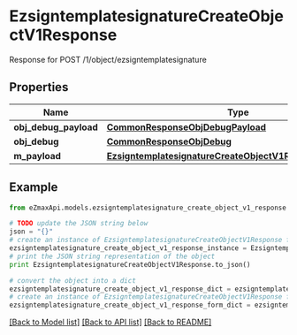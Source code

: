 # EzsigntemplatesignatureCreateObjectV1Response

Response for POST /1/object/ezsigntemplatesignature

## Properties
Name | Type | Description | Notes
------------ | ------------- | ------------- | -------------
**obj_debug_payload** | [**CommonResponseObjDebugPayload**](CommonResponseObjDebugPayload.md) |  | 
**obj_debug** | [**CommonResponseObjDebug**](CommonResponseObjDebug.md) |  | [optional] 
**m_payload** | [**EzsigntemplatesignatureCreateObjectV1ResponseMPayload**](EzsigntemplatesignatureCreateObjectV1ResponseMPayload.md) |  | 

## Example

```python
from eZmaxApi.models.ezsigntemplatesignature_create_object_v1_response import EzsigntemplatesignatureCreateObjectV1Response

# TODO update the JSON string below
json = "{}"
# create an instance of EzsigntemplatesignatureCreateObjectV1Response from a JSON string
ezsigntemplatesignature_create_object_v1_response_instance = EzsigntemplatesignatureCreateObjectV1Response.from_json(json)
# print the JSON string representation of the object
print EzsigntemplatesignatureCreateObjectV1Response.to_json()

# convert the object into a dict
ezsigntemplatesignature_create_object_v1_response_dict = ezsigntemplatesignature_create_object_v1_response_instance.to_dict()
# create an instance of EzsigntemplatesignatureCreateObjectV1Response from a dict
ezsigntemplatesignature_create_object_v1_response_form_dict = ezsigntemplatesignature_create_object_v1_response.from_dict(ezsigntemplatesignature_create_object_v1_response_dict)
```
[[Back to Model list]](../README.md#documentation-for-models) [[Back to API list]](../README.md#documentation-for-api-endpoints) [[Back to README]](../README.md)


